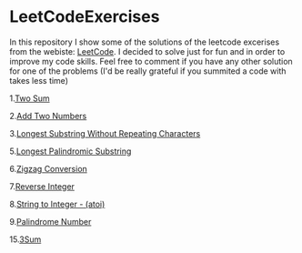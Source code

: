 # LeetCodeExercises
In this repository I show some of the solutions of the leetcode excerises from the webiste:  [LeetCode](https://pages.github.com/).
I decided to solve just for fun and in order to improve my code skills.
Feel free to comment if you have any other solution for one of the problems (I'd be really grateful if you summited a code with takes less time)


1.[Two Sum](https://leetcode.com/problems/two-sum/)

2.[Add Two Numbers](https://leetcode.com/problems/add-two-numbers/)

3.[Longest Substring Without Repeating Characters](https://leetcode.com/problems/longest-substring-without-repeating-characters/)

5.[Longest Palindromic Substring](https://leetcode.com/problems/longest-palindromic-substring/solution/)

6.[Zigzag Conversion](https://leetcode.com/problems/zigzag-conversion)

7.[Reverse Integer](https://leetcode.com/problems/reverse-integer/)

8.[String to Integer - (atoi) ](https://leetcode.com/problems/string-to-integer-atoi/)

9.[Palindrome Number](https://leetcode.com/problems/palindrome-number/)

15.[3Sum](https://leetcode.com/problems/3sum/)
